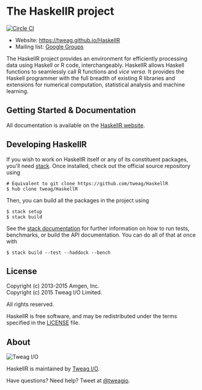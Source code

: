 # The HaskellR project

[![Circle CI](https://circleci.com/gh/tweag/HaskellR.svg?style=svg&circle-token=203e28077ff516f587169b261f089d1e9d50693d)](https://circleci.com/gh/tweag/HaskellR)

* Website: https://tweag.github.io/HaskellR
* Mailing list: [Google Groups](https://groups.google.com/group/haskellr)

The HaskellR project provides an environment for efficiently
processing data using Haskell or R code, interchangeably. HaskellR
allows Haskell functions to seamlessly call R functions and *vice
versa*. It provides the Haskell programmer with the full breadth of
existing R libraries and extensions for numerical computation,
statistical analysis and machine learning.

## Getting Started & Documentation

All documentation is available on the
[HaskellR website](https://tweag.github.io/HaskellR).

## Developing HaskellR

If you wish to work on HaskellR itself or any of its constituent
packages, you'll need
[stack](https://github.com/commercialhaskell/stack). Once installed,
check out the official source repository using

```
# Equivalent to git clone https://github.com/tweag/HaskellR
$ hub clone tweag/HaskellR
```

Then, you can build all the packages in the project using

```
$ stack setup
$ stack build
```

See the
[stack documentation](https://github.com/commercialhaskell/stack/wiki)
for further information on how to run tests, benchmarks, or build the
API documentation. You can do all of that at once with

```
$ stack build --test --haddock --bench
```

## License

Copyright (c) 2013-2015 Amgen, Inc.  
Copyright (c) 2015 Tweag I/O Limited.

All rights reserved.

HaskellR is free software, and may be redistributed under the terms
specified in the [LICENSE](LICENSE) file.

## About

![Tweag I/O](http://i.imgur.com/0HK8X4y.png)

HaskellR is maintained by [Tweag I/O](http://tweag.io/).

Have questions? Need help? Tweet at
[@tweagio](http://twitter.com/tweagio).
